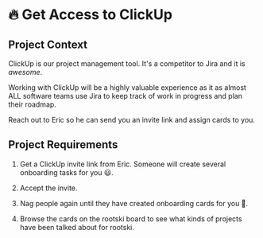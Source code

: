 # 🔥 Get Access to ClickUp

## Project Context

ClickUp is our project management tool. It's a competitor to Jira and it is *awesome*.

Working with ClickUp will be a highly valuable experience as it as almost ALL software
teams use Jira to keep track of work in progress and plan their roadmap.

Reach out to Eric so he can send you an invite link and assign cards to you.

## Project Requirements

1. Get a ClickUp invite link from Eric. Someone will create several onboarding tasks for you 😃.

2. Accept the invite.

3. Nag people again until they have created onboarding cards for you 🤣.

4. Browse the cards on the rootski board to see what kinds of projects have been talked about for rootski.
